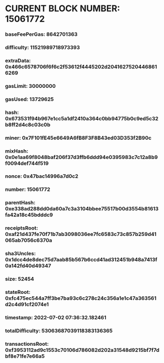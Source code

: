 # CURRENT BLOCK NUMBER: 15061772

### baseFeePerGas: 8642701363
### difficulty: 11521989718973393
### extraData: 0x466c6578706f6f6c2f53612f4445202d20416275204468616269
### gasLimit: 30000000
### gasUsed: 13729625
### hash: 0x673531f94b967e1cc5a1df2410a364c0bb94775b0c9ed5c32b8ff2d4c8c03c0b
### miner: 0x7F101fE45e6649A6fB8F3F8B43ed03D353f2B90c
### mixHash: 0x0e1aa69f8048baf206f37d3ffb6ddd94e0395983c7c12a8b9f0094def744f519
### nonce: 0x47bac14996a7d0c2
### number: 15061772
### parentHash: 0xe338ad288dd0da60a7c3a3104bbee75517b00d3554b81613fa42a18c45bdddc9
### receiptsRoot: 0xaf21d437fe70f71b7ab3098036ee7fc6583c73c857b259d41065ab7056c6370a
### sha3Uncles: 0x1dcc4de8dec75d7aab85b567b6ccd41ad312451b948a7413f0a142fd40d49347
### size: 52454
### stateRoot: 0xfc475ec544a7ff3be7ba93c6c278c24c356a1e1c47a363561d2c4d91cf2074e1
### timestamp: 2022-07-02 07:36:32.182461
### totalDifficulty: 53063687039118383136365
### transactionsRoot: 0xf3953112ad9c1553c70106d786082d202a31548d9215bf7f7dbf8e71fe7e66a5
